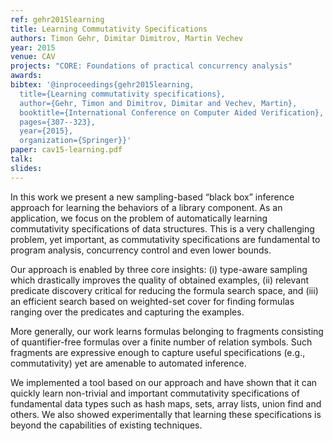 ```yaml
---
ref: gehr2015learning
title: Learning Commutativity Specifications
authors: Timon Gehr, Dimitar Dimitrov, Martin Vechev     
year: 2015
venue: CAV
projects: "CORE: Foundations of practical concurrency analysis"
awards:
bibtex: '@inproceedings{gehr2015learning,
  title={Learning commutativity specifications},
  author={Gehr, Timon and Dimitrov, Dimitar and Vechev, Martin},
  booktitle={International Conference on Computer Aided Verification},
  pages={307--323},
  year={2015},
  organization={Springer}}'
paper: cav15-learning.pdf
talk: 
slides: 
---
```


In this work we present a new sampling-based “black box” inference approach for learning the behaviors of a library component. As an application, we focus on the problem of automatically learning commutativity specifications of data structures. This is a very challenging problem, yet important, as commutativity specifications are fundamental to program analysis, concurrency control and even lower bounds.

Our approach is enabled by three core insights: (i) type-aware sampling which drastically improves the quality of obtained examples, (ii) relevant predicate discovery critical for reducing the formula search space, and (iii) an efficient search based on weighted-set cover for finding formulas ranging over the predicates and capturing the examples.

More generally, our work learns formulas belonging to fragments consisting of quantifier-free formulas over a finite number of relation symbols. Such fragments are expressive enough to capture useful specifications
(e.g., commutativity) yet are amenable to automated inference.

We implemented a tool based on our approach and have shown that it can quickly learn non-trivial and important commutativity specifications of fundamental data types such as hash maps, sets, array lists, union find and others. We also showed experimentally that learning these specifications is beyond the capabilities of existing techniques.